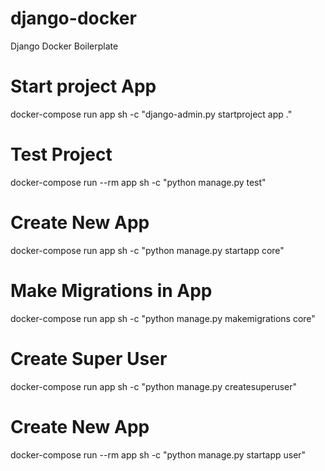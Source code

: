 # django-docker
Django Docker Boilerplate

# Start project App
docker-compose run app sh -c "django-admin.py startproject app ."

# Test Project
docker-compose run --rm app sh -c "python manage.py test"

# Create New App
docker-compose run app sh -c "python manage.py startapp core"

# Make Migrations in App
docker-compose run app sh -c "python manage.py makemigrations core"

# Create Super User
docker-compose run app sh -c "python manage.py createsuperuser"

# Create New App
docker-compose run --rm app sh -c "python manage.py startapp user"